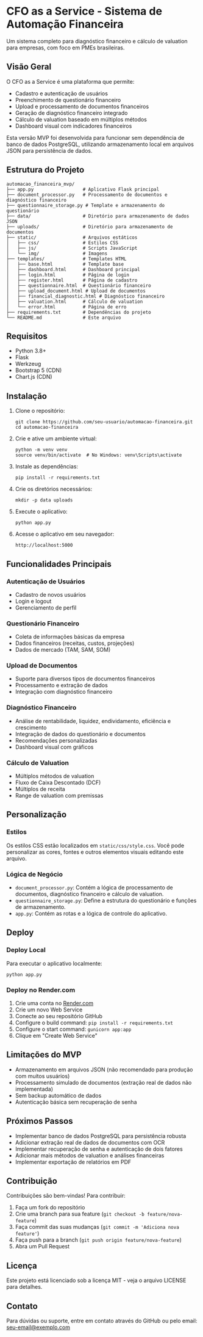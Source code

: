 # CFO as a Service - Sistema de Automação Financeira

Um sistema completo para diagnóstico financeiro e cálculo de valuation para empresas, com foco em PMEs brasileiras.

## Visão Geral

O CFO as a Service é uma plataforma que permite:

- Cadastro e autenticação de usuários
- Preenchimento de questionário financeiro
- Upload e processamento de documentos financeiros
- Geração de diagnóstico financeiro integrado
- Cálculo de valuation baseado em múltiplos métodos
- Dashboard visual com indicadores financeiros

Esta versão MVP foi desenvolvida para funcionar sem dependência de banco de dados PostgreSQL, utilizando armazenamento local em arquivos JSON para persistência de dados.

## Estrutura do Projeto

```
automacao_financeira_mvp/
├── app.py                  # Aplicativo Flask principal
├── document_processor.py   # Processamento de documentos e diagnóstico financeiro
├── questionnaire_storage.py # Template e armazenamento do questionário
├── data/                   # Diretório para armazenamento de dados JSON
├── uploads/                # Diretório para armazenamento de documentos
├── static/                 # Arquivos estáticos
│   ├── css/                # Estilos CSS
│   ├── js/                 # Scripts JavaScript
│   └── img/                # Imagens
├── templates/              # Templates HTML
│   ├── base.html           # Template base
│   ├── dashboard.html      # Dashboard principal
│   ├── login.html          # Página de login
│   ├── register.html       # Página de cadastro
│   ├── questionnaire.html  # Questionário financeiro
│   ├── upload_document.html # Upload de documentos
│   ├── financial_diagnostic.html # Diagnóstico financeiro
│   ├── valuation.html      # Cálculo de valuation
│   └── error.html          # Página de erro
├── requirements.txt        # Dependências do projeto
└── README.md               # Este arquivo
```

## Requisitos

- Python 3.8+
- Flask
- Werkzeug
- Bootstrap 5 (CDN)
- Chart.js (CDN)

## Instalação

1. Clone o repositório:
   ```
   git clone https://github.com/seu-usuario/automacao-financeira.git
   cd automacao-financeira
   ```

2. Crie e ative um ambiente virtual:
   ```
   python -m venv venv
   source venv/bin/activate  # No Windows: venv\Scripts\activate
   ```

3. Instale as dependências:
   ```
   pip install -r requirements.txt
   ```

4. Crie os diretórios necessários:
   ```
   mkdir -p data uploads
   ```

5. Execute o aplicativo:
   ```
   python app.py
   ```

6. Acesse o aplicativo em seu navegador:
   ```
   http://localhost:5000
   ```

## Funcionalidades Principais

### Autenticação de Usuários
- Cadastro de novos usuários
- Login e logout
- Gerenciamento de perfil

### Questionário Financeiro
- Coleta de informações básicas da empresa
- Dados financeiros (receitas, custos, projeções)
- Dados de mercado (TAM, SAM, SOM)

### Upload de Documentos
- Suporte para diversos tipos de documentos financeiros
- Processamento e extração de dados
- Integração com diagnóstico financeiro

### Diagnóstico Financeiro
- Análise de rentabilidade, liquidez, endividamento, eficiência e crescimento
- Integração de dados do questionário e documentos
- Recomendações personalizadas
- Dashboard visual com gráficos

### Cálculo de Valuation
- Múltiplos métodos de valuation
- Fluxo de Caixa Descontado (DCF)
- Múltiplos de receita
- Range de valuation com premissas

## Personalização

### Estilos
Os estilos CSS estão localizados em `static/css/style.css`. Você pode personalizar as cores, fontes e outros elementos visuais editando este arquivo.

### Lógica de Negócio
- `document_processor.py`: Contém a lógica de processamento de documentos, diagnóstico financeiro e cálculo de valuation.
- `questionnaire_storage.py`: Define a estrutura do questionário e funções de armazenamento.
- `app.py`: Contém as rotas e a lógica de controle do aplicativo.

## Deploy

### Deploy Local
Para executar o aplicativo localmente:
```
python app.py
```

### Deploy no Render.com
1. Crie uma conta no [Render.com](https://render.com/)
2. Crie um novo Web Service
3. Conecte ao seu repositório GitHub
4. Configure o build command: `pip install -r requirements.txt`
5. Configure o start command: `gunicorn app:app`
6. Clique em "Create Web Service"

## Limitações do MVP

- Armazenamento em arquivos JSON (não recomendado para produção com muitos usuários)
- Processamento simulado de documentos (extração real de dados não implementada)
- Sem backup automático de dados
- Autenticação básica sem recuperação de senha

## Próximos Passos

- Implementar banco de dados PostgreSQL para persistência robusta
- Adicionar extração real de dados de documentos com OCR
- Implementar recuperação de senha e autenticação de dois fatores
- Adicionar mais métodos de valuation e análises financeiras
- Implementar exportação de relatórios em PDF

## Contribuição

Contribuições são bem-vindas! Para contribuir:

1. Faça um fork do repositório
2. Crie uma branch para sua feature (`git checkout -b feature/nova-feature`)
3. Faça commit das suas mudanças (`git commit -m 'Adiciona nova feature'`)
4. Faça push para a branch (`git push origin feature/nova-feature`)
5. Abra um Pull Request

## Licença

Este projeto está licenciado sob a licença MIT - veja o arquivo LICENSE para detalhes.

## Contato

Para dúvidas ou suporte, entre em contato através do GitHub ou pelo email: seu-email@exemplo.com
